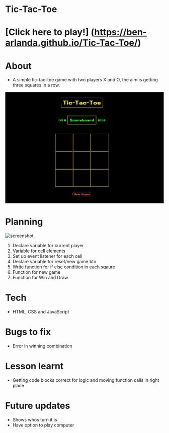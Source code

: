 # Tic-Tac-Toe

# [Click here to play!] (https://ben-arlanda.github.io/Tic-Tac-Toe/)

# About

- A simple tic-tac-toe game with two players X and O, the aim is getting three squares in a row.

![screenshot](/images/Screenshot%202023-12-22%20at%2012.36.35%20pm.png)

# Planning

![screenshot](/images/3EB10FCA-F928-4C3F-8BEA-B2A7421DC977.jpg)

1. Declare variable for current player
2. Variable for cell elements
3. Set up event listener for each cell
4. Declare variable for reset/new game btn
5. Write function for if else condition in each sqaure
6. Function for new game
7. Function for Win and Draw

# Tech

- HTML, CSS and JavaScript

# Bugs to fix

- Error in winning combination

# Lesson learnt

- Getting code blocks correct for logic and moving function calls in right place

# Future updates

- Shows whos turn it is
- Have option to play computer
